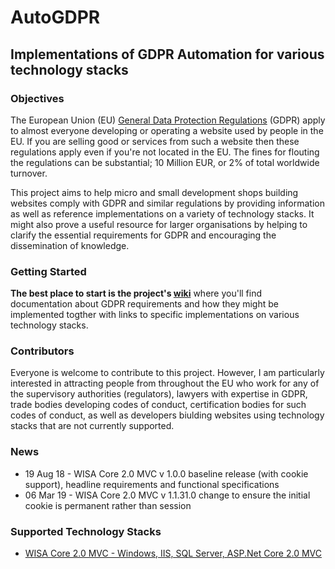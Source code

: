 # AutoGDPR
## Implementations of GDPR Automation for various technology stacks

### Objectives
The European Union (EU) [General Data Protection Regulations](https://gdpr-info.eu) (GDPR) apply to almost everyone developing or operating a website used by people in the EU. If you
are selling good or services from such a website then these regulations apply even if you're not located in the EU. The fines for flouting the regulations can be 
substantial; 10 Million EUR, or 2% of total worldwide turnover.

This project aims to help micro and small development shops building websites comply with GDPR and similar regulations by providing information as well as reference implementations on a variety of technology stacks. It might also prove a useful resource for larger organisations by helping to clarify the essential requirements for GDPR and encouraging the dissemination of knowledge. 

### Getting Started
**The best place to start is the project's [wiki](https://github.com/wpqs/GDPR-Samples/wiki)** where you'll find documentation about GDPR requirements and how they might be implemented 
togther with links to specific implementations on various technology stacks.

### Contributors
Everyone is welcome to contribute to this project. However, I am particularly interested in attracting people from throughout the EU who work for any of the supervisory 
authorities (regulators), lawyers with expertise in GDPR, trade bodies developing codes of conduct, certification bodies for such codes of conduct, as well as developers 
biulding websites using technology stacks that are not currently supported.

### News

* 19 Aug 18 - WISA Core 2.0 MVC v 1.0.0 baseline release (with cookie support), headline requirements and functional specifications
* 06 Mar 19 - WISA Core 2.0 MVC v 1.1.31.0 change to ensure the initial cookie is permanent rather than session

### Supported Technology Stacks

* [WISA Core 2.0 MVC - Windows, IIS, SQL Server, ASP.Net Core 2.0 MVC](https://github.com/wpqs/GDPR-Samples/wiki/Stacks:-WISA-Core20)



